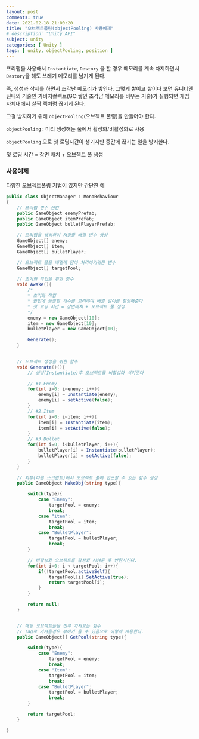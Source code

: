 ```yaml
---
layout: post
comments: true
date: 2021-02-18 21:00:20
title: "오브젝트풀링(objectPooling) 사용예제"
# description: "Unity API"
subject: unity
categories: [ Unity ]
tags: [ unity, objectPooling, position ]
---
```


프리팹을 사용해서 `Instantiate`, `Destory` 을 할 경우 메모리를 계속 차지하면서 `Destory`을 해도 쓰레기 메모리를 남기게 된다.

즉, 생성과 삭제를 하면서 조각난 메모리가 쌓인다. 그렇게 쌓이고 쌓이다 보면 유니티엔진내의 기술인 가비지컬렉트(GC:쌓인 조각남 메모리를 비우는 기술)가 실행되면 게임자체내에서 살짝 렉처럼 끊기게 된다.

그걸 방지하기 위해 `objectPooling`(오브젝트 풀링)을 만들어야 한다.

`objectPooling` : 미리 생성해둔 풀에서 활성화/비활성화로 사용

`objectPooling` 으로 첫 로딩시간이 생기지만 중간에 끊기는 일을 방지한다.

첫 로딩 시간 = 장면 배치 + 오브젝트 풀 생성


### 사용예제

다양한 오브젝트풀링 기법이 있지만 간단한 예

```c#
public class ObjectManager : MonoBehaviour
{
    // 프리펩 변수 선언
    public GameObject enemyPrefab;
    public GameObject itemPrefab;
    public GameObject bulletPlayerPrefab;

    // 프리펩을 생성하여 저장할 배열 변수 생성
    GameObject[] enemy;
    GameObject[] item;
    GameObject[] bulletPlayer;

    // 오브젝트 풀을 배열에 담아 처리하기위한 변수
    GameObject[] targetPool;

    // 초기화 작업을 위한 함수
    void Awake(){
        /*
        * 초기화 작업
        * 한번에 등장할 개수를 고려햐여 배열 길이를 할당해준다
        * 첫 로딩 시간 = 장면배치 + 오브젝트 풀 생성
        */
        enemy = new GameObject[10];
        item = new GameObject[10];
        bulletPlayer = new GameObject[10];

        Generate();
    }

    
    // 오브젝트 생성을 위한 함수
    void Generate()(){
        // 생성(Instantiate)후 오브젝트를 비활성화 시켜준다

        // #1.Enemy
        for(int i=0; i<enemy; i++){
            enemy[i] = Instantiate(enemy);
            enemy[i] = setActive(false);
        }
        // #2.Item
        for(int i=0; i<item; i++){
            item[i] = Instantiate(item);
            item[i] = setActive(false);
        }
        // #3.Bullet
        for(int i=0; i<bulletPlayer; i++){
            bulletPlayer[i] = Instantiate(bulletPlayer);
            bulletPlayer[i] = setActive(false);
        }
    }

    // 외부(다른 스크립트)에서 오브젝트 풀에 접근할 수 있는 함수 생성
    public GameObject MakeObj(string type){

        switch(type){
            case "Enemy":
                targetPool = enemy;
                break;
            case "item":
                targetPool = item;
                break;
            case "BulletPlayer":
                targetPool = bulletPlayer;
                break;
        }

        // 비활성화 오브젝트를 활성화 시켜준 후 반환시킨다.
        for(int i=0; i < targetPool; i++){
            if(!targetPool.activeSelf){
                targetPool[i].SetActive(true);
                return targetPool[i];
            }
        }

        return null;
    }


    // 해당 오브젝트들을 전부 가져오는 함수
    // Tag로 가져올경우 부하가 올 수 있음으로 이렇게 사용한다.
    public GameObject[] GetPool(string type){

        switch(type){
            case "Enemy":
                targetPool = enemy;
                break;
            case "Item":
                targetPool = item;
                break;
            case "BulletPlayer":
                targetPool = bulletPlayer;
                break;
        }

        return targetPool;
    }

}
```